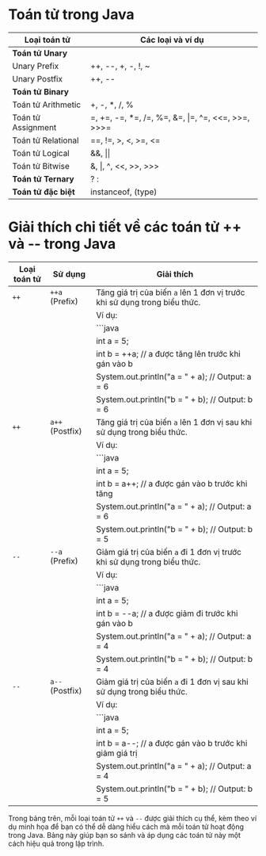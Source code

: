 # Toán tử trong Java

| Loại toán tử        | Các loại và ví dụ                           |
|---------------------|---------------------------------------------|
| **Toán tử Unary**   |                                             |
| Unary Prefix        | ++, --, +, -, !, ~                          |
| Unary Postfix       | ++, --                                      |
| **Toán tử Binary**  |                                             |
| Toán tử Arithmetic  | +, -, *, /, %                                |
| Toán tử Assignment  | =, +=, -=, *=, /=, %=, &=, &#124;=, ^=, <<=, >>=, >>>= |
| Toán tử Relational  | ==, !=, >, <, >=, <=                         |
| Toán tử Logical     | &&, &#124;&#124;                              |
| Toán tử Bitwise     | &, &#124;, ^, <<, >>, >>>                    |
| **Toán tử Ternary** | ? :                                         |
| **Toán tử đặc biệt**| instanceof, (type)                           |


# Giải thích chi tiết về các toán tử ++ và -- trong Java

| Loại toán tử | Sử dụng        | Giải thích                                                                                                                                                 |
|--------------|----------------|-------------------------------------------------------------------------------------------------------------------------------------------------------------|
| `++`         | `++a` (Prefix) | Tăng giá trị của biến `a` lên 1 đơn vị trước khi sử dụng trong biểu thức.                                                                                 |
|              |                | Ví dụ:                                                                                                                                                      |
|              |                | ```java                                                                                                                                                     |
|              |                | int a = 5;                                                                                                                                                  |
|              |                | int b = ++a; // a được tăng lên trước khi gán vào b                                                                                                           |
|              |                | System.out.println("a = " + a); // Output: a = 6                                                                                                              |
|              |                | System.out.println("b = " + b); // Output: b = 6                                                                                                              |
| `++`         | `a++` (Postfix)| Tăng giá trị của biến `a` lên 1 đơn vị sau khi sử dụng trong biểu thức.                                                                                   |
|              |                | Ví dụ:                                                                                                                                                      |
|              |                | ```java                                                                                                                                                     |
|              |                | int a = 5;                                                                                                                                                  |
|              |                | int b = a++; // a được gán vào b trước khi tăng                                                                                                               |
|              |                | System.out.println("a = " + a); // Output: a = 6                                                                                                              |
|              |                | System.out.println("b = " + b); // Output: b = 5                                                                                                              |
| `--`         | `--a` (Prefix) | Giảm giá trị của biến `a` đi 1 đơn vị trước khi sử dụng trong biểu thức.                                                                                  |
|              |                | Ví dụ:                                                                                                                                                      |
|              |                | ```java                                                                                                                                                     |
|              |                | int a = 5;                                                                                                                                                  |
|              |                | int b = --a; // a được giảm đi trước khi gán vào b                                                                                                            |
|              |                | System.out.println("a = " + a); // Output: a = 4                                                                                                              |
|              |                | System.out.println("b = " + b); // Output: b = 4                                                                                                              |
| `--`         | `a--` (Postfix)| Giảm giá trị của biến `a` đi 1 đơn vị sau khi sử dụng trong biểu thức.                                                                                    |
|              |                | Ví dụ:                                                                                                                                                      |
|              |                | ```java                                                                                                                                                     |
|              |                | int a = 5;                                                                                                                                                  |
|              |                | int b = a--; // a được gán vào b trước khi giảm giá trị                                                                                                      |
|              |                | System.out.println("a = " + a); // Output: a = 4                                                                                                              |
|              |                | System.out.println("b = " + b); // Output: b = 5                                                                                                              |

Trong bảng trên, mỗi loại toán tử `++` và `--` được giải thích cụ thể, kèm theo ví dụ minh họa để bạn có thể dễ dàng hiểu cách mà mỗi toán tử hoạt động trong Java. Bảng này giúp bạn so sánh và áp dụng các toán tử này một cách hiệu quả trong lập trình.
